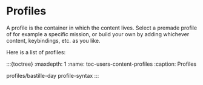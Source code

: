 # Profiles
A profile is the container in which the content lives. Select a premade profile of for example a specific mission, or build your own by adding whichever content, keybindings, etc. as you like.

Here is a list of profiles:

:::{toctree}
:maxdepth: 1
:name: toc-users-content-profiles
:caption: Profiles

profiles/bastille-day
profile-syntax
:::
